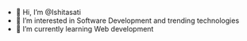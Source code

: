 - 👋 Hi, I’m @Ishitasati
- 👀 I’m interested in Software Development and trending technologies
- 🌱 I’m currently learning Web development


<!---
Ishitasati/Ishitasati is a ✨ special ✨ repository because its `README.md` (this file) appears on your GitHub profile.
You can click the Preview link to take a look at your changes.
--->
